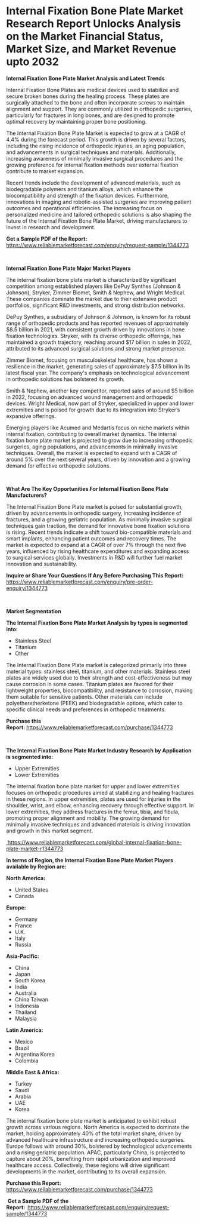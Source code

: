 <p><h1>Internal Fixation Bone Plate Market Research Report Unlocks Analysis on the Market Financial Status, Market Size, and Market Revenue upto 2032</h1></p><p><strong>Internal Fixation Bone Plate Market Analysis and Latest Trends</strong></p>
<p><p>Internal Fixation Bone Plates are medical devices used to stabilize and secure broken bones during the healing process. These plates are surgically attached to the bone and often incorporate screws to maintain alignment and support. They are commonly utilized in orthopedic surgeries, particularly for fractures in long bones, and are designed to promote optimal recovery by maintaining proper bone positioning.</p><p>The Internal Fixation Bone Plate Market is expected to grow at a CAGR of 4.4% during the forecast period. This growth is driven by several factors, including the rising incidence of orthopedic injuries, an aging population, and advancements in surgical techniques and materials. Additionally, increasing awareness of minimally invasive surgical procedures and the growing preference for internal fixation methods over external fixation contribute to market expansion.</p><p>Recent trends include the development of advanced materials, such as biodegradable polymers and titanium alloys, which enhance the biocompatibility and strength of the fixation devices. Furthermore, innovations in imaging and robotic-assisted surgeries are improving patient outcomes and operational efficiencies. The increasing focus on personalized medicine and tailored orthopedic solutions is also shaping the future of the Internal Fixation Bone Plate Market, driving manufacturers to invest in research and development.</p></p>
<p><strong>Get a Sample PDF of the Report:&nbsp;</strong> <a href="https://www.reliablemarketforecast.com/enquiry/request-sample/1344773?utm_campaign=2439&utm_medium=2&utm_source=Github&utm_content=ia&utm_term=14042025&utm_id=internal-fixation-bone-plate">https://www.reliablemarketforecast.com/enquiry/request-sample/1344773</a></p>
<p>&nbsp;</p>
<p><strong>Internal Fixation Bone Plate Major Market Players</strong></p>
<p><p>The internal fixation bone plate market is characterized by significant competition among established players like DePuy Synthes (Johnson & Johnson), Stryker, Zimmer Biomet, Smith & Nephew, and Wright Medical. These companies dominate the market due to their extensive product portfolios, significant R&D investments, and strong distribution networks.</p><p>DePuy Synthes, a subsidiary of Johnson & Johnson, is known for its robust range of orthopedic products and has reported revenues of approximately $8.5 billion in 2021, with consistent growth driven by innovations in bone fixation technologies. Stryker, with its diverse orthopedic offerings, has maintained a growth trajectory, reaching around $17 billion in sales in 2022, attributed to its advanced surgical solutions and strong market presence.</p><p>Zimmer Biomet, focusing on musculoskeletal healthcare, has shown a resilience in the market, generating sales of approximately $7.5 billion in its latest fiscal year. The company's emphasis on technological advancement in orthopedic solutions has bolstered its growth.</p><p>Smith & Nephew, another key competitor, reported sales of around $5 billion in 2022, focusing on advanced wound management and orthopedic devices. Wright Medical, now part of Stryker, specialized in upper and lower extremities and is poised for growth due to its integration into Stryker’s expansive offerings.</p><p>Emerging players like Acumed and Medartis focus on niche markets within internal fixation, contributing to overall market dynamics. The internal fixation bone plate market is projected to grow due to increasing orthopedic surgeries, aging populations, and advancements in minimally invasive techniques. Overall, the market is expected to expand with a CAGR of around 5% over the next several years, driven by innovation and a growing demand for effective orthopedic solutions.</p></p>
<p>&nbsp;</p>
<p><strong>What Are The Key Opportunities For Internal Fixation Bone Plate Manufacturers?</strong></p>
<p><p>The Internal Fixation Bone Plate market is poised for substantial growth, driven by advancements in orthopedic surgery, increasing incidence of fractures, and a growing geriatric population. As minimally invasive surgical techniques gain traction, the demand for innovative bone fixation solutions is rising. Recent trends indicate a shift toward bio-compatible materials and smart implants, enhancing patient outcomes and recovery times. The market is expected to expand at a CAGR of over 7% through the next five years, influenced by rising healthcare expenditures and expanding access to surgical services globally. Investments in R&D will further fuel market innovation and sustainability.</p></p>
<p><strong>Inquire or Share Your Questions If Any Before Purchasing This Report:</strong> <a href="https://www.reliablemarketforecast.com/enquiry/pre-order-enquiry/1344773?utm_campaign=2439&utm_medium=2&utm_source=Github&utm_content=ia&utm_term=14042025&utm_id=internal-fixation-bone-plate">https://www.reliablemarketforecast.com/enquiry/pre-order-enquiry/1344773</a></p>
<p>&nbsp;</p>
<p><strong>Market Segmentation</strong></p>
<p><strong>The Internal Fixation Bone Plate Market Analysis by types is segmented into:</strong></p>
<p><ul><li>Stainless Steel</li><li>Titanium</li><li>Other</li></ul></p>
<p><p>The Internal Fixation Bone Plate market is categorized primarily into three material types: stainless steel, titanium, and other materials. Stainless steel plates are widely used due to their strength and cost-effectiveness but may cause corrosion in some cases. Titanium plates are favored for their lightweight properties, biocompatibility, and resistance to corrosion, making them suitable for sensitive patients. Other materials can include polyetheretherketone (PEEK) and biodegradable options, which cater to specific clinical needs and preferences in orthopedic treatments.</p></p>
<p><strong>Purchase this Report:&nbsp;</strong><a href="https://www.reliablemarketforecast.com/purchase/1344773?utm_campaign=2439&utm_medium=2&utm_source=Github&utm_content=ia&utm_term=14042025&utm_id=internal-fixation-bone-plate">https://www.reliablemarketforecast.com/purchase/1344773</a></p>
<p>&nbsp;</p>
<p><strong>The Internal Fixation Bone Plate Market Industry Research by Application is segmented into:</strong></p>
<p><ul><li>Upper Extremities</li><li>Lower Extremities</li></ul></p>
<p><p>The internal fixation bone plate market for upper and lower extremities focuses on orthopedic procedures aimed at stabilizing and healing fractures in these regions. In upper extremities, plates are used for injuries in the shoulder, wrist, and elbow, enhancing recovery through effective support. In lower extremities, they address fractures in the femur, tibia, and fibula, promoting proper alignment and mobility. The growing demand for minimally invasive techniques and advanced materials is driving innovation and growth in this market segment.</p></p>
<p><a href="https://www.reliablemarketforecast.com/global-internal-fixation-bone-plate-market-r1344773?utm_campaign=2439&utm_medium=2&utm_source=Github&utm_content=ia&utm_term=14042025&utm_id=internal-fixation-bone-plate">&nbsp;https://www.reliablemarketforecast.com/global-internal-fixation-bone-plate-market-r1344773</a></p>
<p><strong>In terms of Region, the Internal Fixation Bone Plate Market Players available by Region are:</strong></p>
<p>
    <p> <strong> North America: </strong>
        <ul>
            <li>United States</li>
            <li>Canada</li>
        </ul>
        </p> 
    <p> <strong> Europe: </strong>
        <ul>
            <li>Germany</li>
            <li>France</li>
            <li>U.K.</li>
            <li>Italy</li>
            <li>Russia</li>
        </ul>
        </p> 
    <p> <strong> Asia-Pacific: </strong>
        <ul>
            <li>China</li>
            <li>Japan</li>
            <li>South Korea</li>
            <li>India</li>
            <li>Australia</li>
            <li>China Taiwan</li>
            <li>Indonesia</li>
            <li>Thailand</li>
            <li>Malaysia</li>
        </ul>
        </p> 
    <p> <strong> Latin America: </strong>
        <ul>
            <li>Mexico</li>
            <li>Brazil</li>
            <li>Argentina Korea</li>
            <li>Colombia</li>
        </ul>
        </p> 
    <p> <strong> Middle East & Africa: </strong>
        <ul>
            <li>Turkey</li>
            <li>Saudi</li>
            <li>Arabia</li>
            <li>UAE</li>
            <li>Korea</li>
        </ul>
    </p>
    </p>
<p><p>The internal fixation bone plate market is anticipated to exhibit robust growth across various regions. North America is expected to dominate the market, holding approximately 40% of the total market share, driven by advanced healthcare infrastructure and increasing orthopedic surgeries. Europe follows with around 30%, bolstered by technological advancements and a rising geriatric population. APAC, particularly China, is projected to capture about 20%, benefiting from rapid urbanization and improved healthcare access. Collectively, these regions will drive significant developments in the market, contributing to its overall expansion.</p></p>
<p><strong>Purchase this Report: </strong><a href="https://www.reliablemarketforecast.com/purchase/1344773?utm_campaign=2439&utm_medium=2&utm_source=Github&utm_content=ia&utm_term=14042025&utm_id=internal-fixation-bone-plate">https://www.reliablemarketforecast.com/purchase/1344773</a></p>
<p>&nbsp;<strong>Get a Sample PDF of the Report:&nbsp;&nbsp;</strong><a href="https://www.reliablemarketforecast.com/enquiry/request-sample/1344773?utm_campaign=2439&utm_medium=2&utm_source=Github&utm_content=ia&utm_term=14042025&utm_id=internal-fixation-bone-plate">https://www.reliablemarketforecast.com/enquiry/request-sample/1344773</a></p>
<p><strong></strong></p>
<p><p></p><p></p><p></p></p>